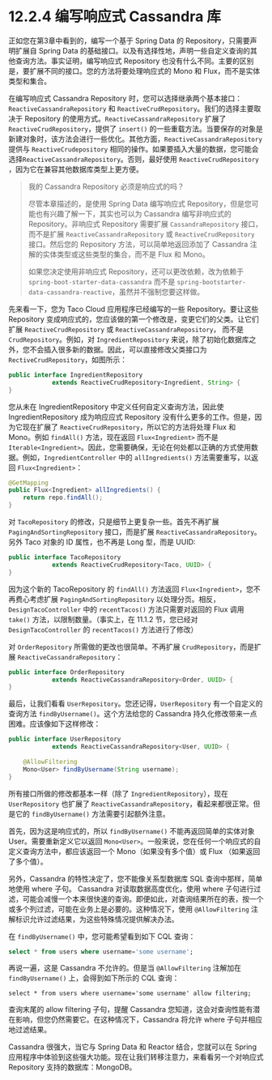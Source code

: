 # 12.2.4 编写响应式 Cassandra 库

正如您在第3章中看到的，编写一个基于 Spring Data 的 Repository，只需要声明扩展自 Spring Data 的基础接口。以及有选择性地，声明一些自定义查询的其他查询方法。事实证明，编写响应式 Repository 也没有什么不同。主要的区别是，要扩展不同的接口。您的方法将要处理响应式的 Mono 和 Flux，而不是实体类型和集合。

在编写响应式 Cassandra Repository 时，您可以选择继承两个基本接口：`ReactiveCassandraRepository` 和 `ReactiveCrudRepository`。我们的选择主要取决于 Repository 的使用方式。`ReactiveCassandraRepository` 扩展了 `ReactiveCrudRepository`，提供了 `insert()` 的一些重载方法。当要保存的对象是新建对象时，该方法会进行一些优化。其他方面，`ReactiveCassandraRepository` 提供与 `ReactiveCrudepository` 相同的操作。如果要插入大量的数据，您可能会选择`ReactiveCassandraRepository`。否则，最好使用 `ReactiveCrudRepository` ，因为它在兼容其他数据库类型上更方便。

> 我的 Cassandra Repository 必须是响应式的吗？
>
> 尽管本章描述的，是使用 Spring Data 编写响应式 Repository，但是您可能也有兴趣了解一下，其实也可以为 Cassandra 编写非响应式的 Repository。非响应式 Repository 需要扩展 `CassandraRepository` 接口，而不是扩展 `ReactiveCassandraRepository` 或 `ReactiveCrudRepository` 接口。然后您的 Repository 方法，可以简单地返回添加了 Cassandra 注解的实体类型或这些类型的集合，而不是 Flux 和 Mono。
>
> 如果您决定使用非响应式 Repository，还可以更改依赖，改为依赖于 `spring-boot-starter-data-cassandra` 而不是 `spring-bootstarter-data-cassandra-reactive`，虽然并不强制您要这样做。

先来看一下，您为 Taco Cloud 应用程序已经编写的一些 Repository。要让这些 Repository 变成响应式的，您应该做的第一个修改是，变更它们的父类。让它们扩展 `ReactiveCrudRepository` 或 `ReactiveCassandraRepository`， 而不是 `CrudRepository`。例如，对 `IngredientRepository` 来说，除了初始化数据库之外，您不会插入很多新的数据。因此，可以直接修改父类接口为 `RectiveCrudRepository`，如图所示：

```java
public interface IngredientRepository
            extends ReactiveCrudRepository<Ingredient, String> {
}
```

您从未在 IngredientRepository 中定义任何自定义查询方法，因此使 IngredientRepository 成为响应应式 Repository 没有什么更多的工作。但是，因为它现在扩展了 `ReactiveCrudRepository`，所以它的方法将处理 Flux 和 Mono。例如 `findAll()` 方法，现在返回 `Flux<Ingredient>` 而不是 `Iterable<Ingredient>`。因此，您需要确保，无论在何处都以正确的方式使用数据。例如，`IngredientController` 中的 `allIngredients()` 方法需要重写，以返回 `Flux<Ingredient>`：

```java
@GetMapping
public Flux<Ingredient> allIngredients() {
    return repo.findAll();
}
```

对 `TacoRepository` 的修改，只是细节上更复杂一些。首先不再扩展 `PagingAndSortingRepository` 接口，而是扩展 `ReactiveCassandraRepository`。另外 Taco 对象的 ID 属性，也不再是 Long 型，而是 UUID:

```java
public interface TacoRepository
            extends ReactiveCrudRepository<Taco, UUID> {
}
```

因为这个新的 TacoRepository 的 `findAll()` 方法返回 `Flux<Ingredient>`，您不再费心考虑扩展 `PagingAndSortingRepository` 以处理分页。相反，`DesignTacoController` 中的 `recentTacos()` 方法只需要对返回的 Flux 调用 `take()` 方法，以限制数量。（事实上，在 11.1.2 节，您已经对 `DesignTacoController` 的 `recentTacos()` 方法进行了修改）

对 `OrderRepository` 所需做的更改也很简单。不再扩展 `CrudRepository`，而是扩展 `ReactiveCassandraRepository`：

```java
public interface OrderRepository
            extends ReactiveCassandraRepository<Order, UUID> {
}
```

最后，让我们看看 `UserRepository`。您还记得，`UserRepository` 有一个自定义的查询方法 `findByUsername()`。这个方法给您的 Cassandra 持久化修改带来一点困难。应该像如下这样修改：

```java
public interface UserRepository
            extends ReactiveCassandraRepository<User, UUID> {
    
    @AllowFiltering
    Mono<User> findByUsername(String username);
}
```

所有接口所做的修改都基本一样（除了 `IngredientRepository`），现在 `UserRepository` 也扩展了 `ReactiveCassandraRepository`，看起来都很正常。但是它的 `findByUsername()` 方法需要引起额外注意。

首先，因为这是响应式的，所以 `findByUsername()` 不能再返回简单的实体对象 User。需要重新定义它以返回 `Mono<User>`。一般来说，您在任何一个响应式的自定义查询方法中，都应该返回一个 Mono（如果没有多个值）或 Flux （如果返回了多个值）。

另外，Cassandra 的特性决定了，您不能像关系型数据库 SQL 查询中那样，简单地使用 where 子句。 Cassandra 对读取数据高度优化，使用 where 子句进行过滤，可能会减慢一个本来很快速的查询。即便如此，对查询结果所在的表，按一个或多个列过滤，可能在业务上是必要的。这种情况下，使用 `@AllowFiltering` 注解标识允许过滤结果，为这些特殊情况提供解决办法。

在 `findByUsername()` 中，您可能希望看到如下 CQL 查询：

```sql
select * from users where username='some username';
```

再说一遍，这是 Cassandra 不允许的。但是当 `@AllowFiltering` 注解加在 `findByUsername()` 上，会得到如下所示的 CQL 查询：

```cql
select * from users where username='some username' allow filtering;
```

查询末尾的 allow filtering 子句，提醒 Cassandra 您知道，这会对查询性能有潜在影响，但您仍然需要它。在这种情况下，Cassandra 将允许 where 子句并相应地过滤结果。

Cassandra 很强大，当它与 Spring Data 和 Reactor 结合，您就可以在 Spring 应用程序中体验到这些强大功能。现在让我们转移注意力，来看看另一个对响应式 Repository 支持的数据库：MongoDB。


